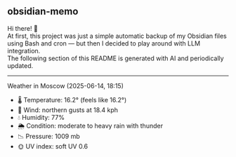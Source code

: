 ## obsidian-memo

Hi there! 👋 \
At first, this project was just a simple automatic backup of my Obsidian files using Bash and cron — but then I decided to play around with LLM integration. \
The following section of this README is generated with AI and periodically updated.

---

Weather in Moscow (2025-06-14, 18:15)

- 🌡️ Temperature: 16.2° (feels like 16.2°)
- 💨 Wind: northern gusts at 18.4 kph
- 💧 Humidity: 77%
- 🌦️ Condition: moderate to heavy rain with thunder
- 📉 Pressure: 1009 mb
- 🌞 UV index: soft UV 0.6
